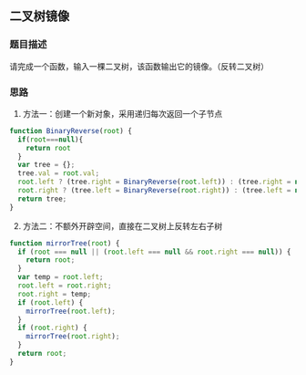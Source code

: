 ## 二叉树镜像

### 题目描述

请完成一个函数，输入一棵二叉树，该函数输出它的镜像。（反转二叉树）

### 思路

1. 方法一：创建一个新对象，采用递归每次返回一个子节点
```javascript
function BinaryReverse(root) {
  if(root===null){
    return root
  }
  var tree = {};
  tree.val = root.val;
  root.left ? (tree.right = BinaryReverse(root.left)) : (tree.right = null);
  root.right ? (tree.left = BinaryReverse(root.right)) : (tree.left = null);
  return tree;
}
```

2. 方法二：不额外开辟空间，直接在二叉树上反转左右子树
```javascript
function mirrorTree(root) {
  if (root === null || (root.left === null && root.right === null)) {
    return root;
  }
  var temp = root.left;
  root.left = root.right;
  root.right = temp;
  if (root.left) {
    mirrorTree(root.left);
  }
  if (root.right) {
    mirrorTree(root.right);
  }
  return root;
}
```
